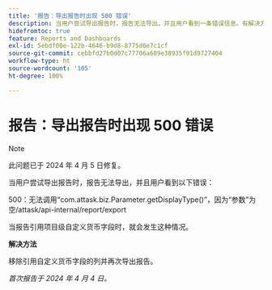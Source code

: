 ```yaml
---
title: '报告：导出报告时出现 500 错误'
description: 当用户尝试导出报告时，报告无法导出，并且用户看到一条错误信息。有解决方法可用。
hidefromtoc: true
feature: Reports and Dashboards
exl-id: 5ebdf00e-122b-4646-b9d8-8775d6e7c1cf
source-git-commit: cebbfd27b0d07c77706a609e38935f01d9727404
workflow-type: ht
source-wordcount: '105'
ht-degree: 100%

---
```


# 报告：导出报告时出现 500 错误

>[!NOTE]
>
>此问题已于 2024 年 4 月 5 日修复。

当用户尝试导出报告时，报告无法导出，并且用户看到以下错误：

500：无法调用“com.attask.biz.Parameter.getDisplayType()”，因为“参数”为空/attask/api-internal/report/export

当报告引用项目级自定义货币字段时，就会发生这种情况。

**解决方法**

移除引用自定义货币字段的列并再次导出报告。

_首次报告于 2024 年 4 月 4 日。_
